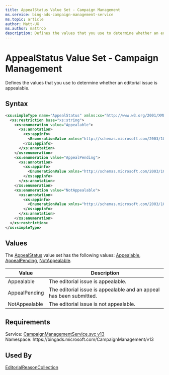 ```yaml
---
title: AppealStatus Value Set - Campaign Management
ms.service: bing-ads-campaign-management-service
ms.topic: article
author: Matt-UX
ms.author: mattrob
description: Defines the values that you use to determine whether an editorial issue is appealable.
---
```

# AppealStatus Value Set - Campaign Management
Defines the values that you use to determine whether an editorial issue is appealable.

## Syntax
```xml
<xs:simpleType name="AppealStatus" xmlns:xs="http://www.w3.org/2001/XMLSchema">
  <xs:restriction base="xs:string">
    <xs:enumeration value="Appealable">
      <xs:annotation>
        <xs:appinfo>
          <EnumerationValue xmlns="http://schemas.microsoft.com/2003/10/Serialization/">1</EnumerationValue>
        </xs:appinfo>
      </xs:annotation>
    </xs:enumeration>
    <xs:enumeration value="AppealPending">
      <xs:annotation>
        <xs:appinfo>
          <EnumerationValue xmlns="http://schemas.microsoft.com/2003/10/Serialization/">2</EnumerationValue>
        </xs:appinfo>
      </xs:annotation>
    </xs:enumeration>
    <xs:enumeration value="NotAppealable">
      <xs:annotation>
        <xs:appinfo>
          <EnumerationValue xmlns="http://schemas.microsoft.com/2003/10/Serialization/">3</EnumerationValue>
        </xs:appinfo>
      </xs:annotation>
    </xs:enumeration>
  </xs:restriction>
</xs:simpleType>
```

## <a name="values"></a>Values

The [AppealStatus](appealstatus.md) value set has the following values: [Appealable](#appealable), [AppealPending](#appealpending), [NotAppealable](#notappealable).

|Value|Description|
|-----------|---------------|
|<a name="appealable"></a>Appealable|The editorial issue is appealable.|
|<a name="appealpending"></a>AppealPending|The editorial issue is appealable and an appeal has been submitted.|
|<a name="notappealable"></a>NotAppealable|The editorial issue is not appealable.|

## Requirements
Service: [CampaignManagementService.svc v13](https://campaign.api.bingads.microsoft.com/Api/Advertiser/CampaignManagement/v13/CampaignManagementService.svc)  
Namespace: https\://bingads.microsoft.com/CampaignManagement/v13  

## Used By
[EditorialReasonCollection](editorialreasoncollection.md)  
